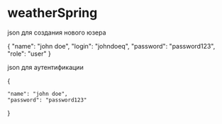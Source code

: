 # weatherSpring

json для создания нового юзера

{
    "name": "john doe",
    "login": "johndoeq",
    "password": "password123",
    "role": "user"
}

json для аутентификации

{
		
    "name": "john doe",
    "password": "password123"

}
